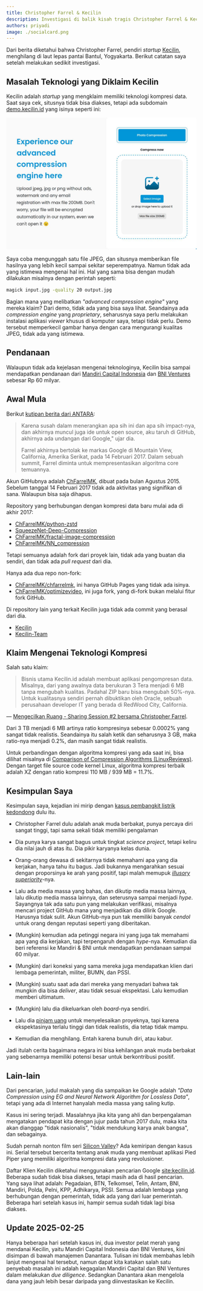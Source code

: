 ```yaml
---
title: Christopher Farrel & Kecilin
description: Investigasi di balik kisah tragis Christopher Farrel & Kecilin
authors: priyadi
image: ./socialcard.png
---
```


Dari berita diketahui bahwa Christopher Farrel, pendiri *startup*
[Kecilin](https://kecilin.id), menghilang di laut lepas pantai Bantul,
Yogyakarta. Berikut catatan saya setelah melakukan sedikit investigasi.

<!-- truncate -->

## Masalah Teknologi yang Diklaim Kecilin

Kecilin adalah *startup* yang mengklaim memiliki teknologi kompresi data. Saat
saya cek, situsnya tidak bisa diakses, tetapi ada subdomain
[demo.kecilin.id](https://demo.kecilin.id) yang isinya seperti ini:

![Kecilin](./kecilin-demo.jpeg)

Saya coba mengunggah satu file JPEG, dan situsnya memberikan file hasilnya yang
lebih kecil sampai sekitar seperempatnya. Namun tidak ada yang istimewa mengenai
hal ini. Hal yang sama bisa dengan mudah dilakukan misalnya dengan perintah
seperti:

```bash
magick input.jpg -quality 20 output.jpg
```

Bagian mana yang melibatkan *"advanced compression engine"* yang mereka klaim?
Dari demo, tidak ada yang bisa saya lihat. Seandainya ada *compression engine*
yang *proprietary*, seharusnya saya perlu melakukan instalasi aplikasi *viewer*
khusus di komputer saya, tetapi tidak perlu. Demo tersebut memperkecil gambar
hanya dengan cara mengurangi kualitas JPEG, tidak ada yang istimewa.

## Pendanaan

Walaupun tidak ada kejelasan mengenai teknologinya, Kecilin bisa sampai
mendapatkan pendanaan dari [Mandiri Capital
Indonesia](https://web.archive.org/web/20230924093808/https://mandiri-capital.co.id/kecilin-raih-pendanaan-rp60-miliar-dipimpin-mandiri-capital-indonesia-kembangkan-solusi-kompresi-data/)
dan [BNI Ventures](https://www.bniventures.co.id/id/portofolio/kecilinid)
sebesar Rp 60 milyar.

## Awal Mula

Berikut [kutipan berita dari ANTARA](https://www.antaranews.com/berita/1595918/kisah-christopher-farrel-usia-18-tahun-jadi-ceo-dan-kerja-di-google?page=all):

> Karena susah dalam menerangkan apa sih ini dan apa sih impact-nya, dan
> akhirnya muncul juga ide untuk open source, aku taruh di GitHub, akhirnya ada
> undangan dari Google," ujar dia.
> 
> Farrel akhirnya bertolak ke markas Google di Mountain View, California,
> Amerika Serikat, pada 14 Februari 2017. Dalam sebuah summit, Farrel diminta
> untuk mempresentasikan algoritma core temuannya.

Akun GitHubnya adalah [ChFarrelMK](https://github.com/ChFarrelMK), dibuat pada
bulan Agustus 2015. Sebelum tanggal 14 Februari 2017 tidak ada aktivitas yang
signifikan di sana. Walaupun bisa saja dihapus.

Repository yang berhubungan dengan kompresi data baru mulai ada di akhir 2017:

- [ChFarrelMK/python-zstd](https://github.com/ChFarrelMK/python-zstd)
- [SqueezeNet-Deep-Compression](https://github.com/ChFarrelMK/SqueezeNet-Deep-Compression)
- [ChFarrelMK/fractal-image-compression](https://github.com/ChFarrelMK/fractal-image-compression)
- [ChFarrelMK/NN_compression](https://github.com/ChFarrelMK/NN_compression)

Tetapi semuanya adalah fork dari proyek lain, tidak ada yang buatan dia sendiri,
dan tidak ada *pull request* dari dia.

Hanya ada dua repo non-fork:

- [ChFarrelMK/chfarrelmk](https://github.com/ChFarrelMK/chfarrelmk), ini hanya
  GitHub Pages yang tidak ada isinya.
- [ChFarrelMK/optimizevideo](https://github.com/ChFarrelMK/optimizevideo), ini
  juga fork, yang di-fork bukan melalui fitur fork GitHub.

Di repository lain yang terkait Kecilin juga tidak ada commit yang berasal dari
dia.

- [Kecilin](https://github.com/Kecilin)
- [Kecilin-Team](https://github.com/Kecilin-Team)

## Klaim Mengenai Teknologi Kompresi

Salah satu klaim:

> Bisnis utama Kecilin.id adalah membuat aplikasi pengompresan data. Misalnya,
> dari yang awalnya data berukuran 3 Tera menjadi 6 MB tanpa mengubah kualitas.
> Padahal ZIP baru bisa mengubah 50%-nya. Untuk kualitasnya sendiri pernah
> dibuktikan oleh Oracle, sebuah perusahaan developer IT yang berada di RedWood
> City, California.

&mdash; [Mengecilkan Ruang - Sharing Session #2 bersama Christopher Farrel](https://medium.com/life-at-shirvano/mengecilkan-ruang-715530c0d3c0).

Dari 3 TB menjadi 6 MB artinya ratio kompresinya sebesar 0.0002% yang sangat
tidak realistis. Seandainya itu salah ketik dan seharusnya 3 GB, maka ratio-nya
menjadi 0.2%, dan masih sangat tidak realistis.

Untuk perbandingan dengan algoritma kompresi yang ada saat ini, bisa dilihat
misalnya di [Comparison of Compression Algorithms
(LinuxReviews)](https://linuxreviews.org/Comparison_of_Compression_Algorithms).
Dengan target file source code kernel Linux, algoritma kompresi terbaik adalah
XZ dengan ratio kompresi 110 MB / 939 MB = 11.7%.

## Kesimpulan Saya

Kesimpulan saya, kejadian ini mirip dengan [kasus pembangkit listrik
kedondong](https://news.detik.com/berita/d-3955322/dulu-bikin-heboh-listrik-pohon-kedondong-kini-tinggal-cerita) dulu itu.

* Christopher Farrel dulu adalah anak muda berbakat, punya percaya diri sangat
  tinggi, tapi sama sekali tidak memiliki pengalaman

* Dia punya karya sangat bagus untuk tingkat *science project*, tetapi keliru
  dia nilai jauh di atas itu. Dia pikir karyanya kelas dunia.

* Orang-orang dewasa di sekitarnya tidak memahami apa yang dia kerjakan, hanya
  tahu itu bagus. Jadi bukannya mengarahkan sesuai dengan proporsinya ke arah
  yang positif, tapi malah memupuk *[illusory
  superiority](https://en.wikipedia.org/wiki/Illusory_superiority)*-nya.

* Lalu ada media massa yang bahas, dan dikutip media massa lainnya, lalu dikutip
  media massa lainnya, dan seterusnya sampai menjadi *hype*. Sayangnya tak ada
  satu pun yang melakukan verifikasi, misalnya mencari project GitHub mana yang
  menjadikan dia dilirik Google. Harusnya tidak sulit. Akun GitHub-nya pun tak
  memiliki banyak *cendol* untuk orang dengan reputasi seperti yang diberitakan.

* (Mungkin) kemudian ada petinggi negara ini yang juga tak memahami apa yang dia
  kerjakan, tapi terpengaruh dengan *hype*-nya. Kemudian dia beri referensi ke
  Mandiri & BNI untuk mendapatkan pendanaan sampai 60 milyar.

* (Mungkin) dari koneksi yang sama mereka juga mendapatkan klien dari lembaga
  pemerintah, militer, BUMN, dan PSSI.

* (Mungkin) suatu saat ada dari mereka yang menyadari bahwa tak mungkin dia
  bisa *deliver*, atau tidak sesuai ekspektasi. Lalu kemudian memberi ultimatum.

* (Mungkin) lalu dia dikeluarkan oleh *board*-nya sendiri.

* Lalu dia [pinjam
  uang](https://www.detik.com/jogja/berita/d-7776026/farrel-yang-hilang-dilaporkan-penipuan-rp-150-juta-korbannya-orang-sleman)
  untuk menyelesaikan proyeknya, tapi karena ekspektasinya terlalu tinggi dan
  tidak realistis, dia tetap tidak mampu.

* Kemudian dia menghilang. Entah karena bunuh diri, atau kabur.
  
Jadi itulah cerita bagaimana negara ini bisa kehilangan anak muda berbakat yang
sebenarnya memiliki potensi besar untuk berkontribusi positif.

## Lain-lain

Dari pencarian, judul makalah yang dia sampaikan ke Google adalah *"Data
Compression using EG and Neural Network Algorithm for Lossless Data"*, tetapi
yang ada di Internet hanyalah media massa yang saling kutip.

Kasus ini sering terjadi. Masalahnya jika kita yang ahli dan berpengalaman
mengatakan pendapat kita dengan jujur pada tahun 2017 dulu, maka kita akan
dianggap "tidak nasionalis", "tidak mendukung karya anak bangsa", dan
sebagainya.

Sudah pernah nonton film seri [Silicon
Valley](https://en.wikipedia.org/wiki/Silicon_Valley_(TV_series))? Ada kemiripan
dengan kasus ini. Serial tersebut bercerita tentang anak muda yang membuat
aplikasi Pied Piper yang memiliki algoritma kompresi data yang revolusioner.

Daftar Klien Kecilin diketahui menggunakan pencarian Google
[site:kecilin.id](https://www.google.com/search?q=site%3Akecilin.id). Beberapa
sudah tidak bisa diakses, tetapi masih ada di hasil pencarian. Yang saya lihat
adalah: Pegadaian, BTN, Telkomsel, Telin, Antam, BNI, Mandiri, Polda, Pelni,
KPP, Adhikarya, PSSI. Semua adalah lembaga yang berhubungan dengan pemerintah,
tidak ada yang dari luar pemerintah. Beberapa hari setelah kasus ini, hampir
semua sudah tidak lagi bisa diakses.

## Update 2025-02-25

Hanya beberapa hari setelah kasus ini, dua investor pelat merah yang mendanai
Kecilin, yaitu Mandiri Capital Indonesia dan BNI Ventures, kini disimpan di
bawah manajemen Danantara. Tulisan ini tidak membahas lebih lanjut mengenai hal
tersebut, namun dapat kita katakan salah satu penyebab masalah ini adalah
kegagalan Mandiri Capital dan BNI Ventures dalam melakukan *due diligence*.
Sedangkan Danantara akan mengelola dana yang jauh lebih besar daripada yang
diinvestasikan ke Kecilin.